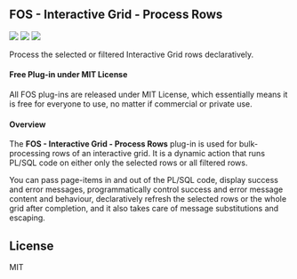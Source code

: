 

## FOS - Interactive Grid - Process Rows

![](https://img.shields.io/badge/Plug--in_Type-Dynamic_Action-orange.svg) ![](https://img.shields.io/badge/APEX-19.2-success.svg) ![](https://img.shields.io/badge/APEX-20.1-success.svg)

Process the selected or filtered Interactive Grid rows declaratively.
<h4>Free Plug-in under MIT License</h4>
<p>
All FOS plug-ins are released under MIT License, which essentially means it is free for everyone to use, no matter if commercial or private use.
</p>
<h4>Overview</h4>
<p>
    The <strong>FOS - Interactive Grid - Process Rows</strong> plug-in is used for bulk-processing rows of an interactive grid. It is a dynamic action that runs PL/SQL code on either only the selected rows or all filtered rows.
</p>
<p>
    You can pass page-items in and out of the PL/SQL code, display success and error messages, programmatically control success and error message content and behaviour, declaratively refresh the selected rows or the whole grid after completion, and it also takes care of message substitutions and escaping.
</p>

## License

MIT



